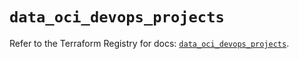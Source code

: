 # `data_oci_devops_projects`

Refer to the Terraform Registry for docs: [`data_oci_devops_projects`](https://registry.terraform.io/providers/oracle/oci/6.18.0/docs/data-sources/devops_projects).

